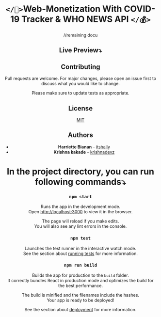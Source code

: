 <div style="text-align:center" align="center">
<h1><code>&lt;/🌠&gt;</code>Web-Monetization With COVID-19 Tracker & WHO NEWS API <code>&lt;/💰&gt;</code></h1>


//remaining docu





## Live Preview⤵


## Contributing
Pull requests are welcome. For major changes, please open an issue first to discuss what you would like to change.

Please make sure to update tests as appropriate.

## License
[MIT](https://choosealicense.com/licenses/mit/)

## Authors

* **Harriette Bianan** - [itshally](https://itshally.netlify.app/)
* **Krishna kakade**  - [krishnadevz](https://github.com/krishnadevz)


# In the project directory, you can run following commands⤵

### `npm start`

Runs the app in the development mode.<br />
Open [http://localhost:3000](http://localhost:3000) to view it in the browser.

The page will reload if you make edits.<br />
You will also see any lint errors in the console.

### `npm test`

Launches the test runner in the interactive watch mode.<br />
See the section about [running tests](https://facebook.github.io/create-react-app/docs/running-tests) for more information.

### `npm run build`

Builds the app for production to the `build` folder.<br />
It correctly bundles React in production mode and optimizes the build for the best performance.

The build is minified and the filenames include the hashes.<br />
Your app is ready to be deployed!

See the section about [deployment](https://facebook.github.io/create-react-app/docs/deployment) for more information.

</div>
